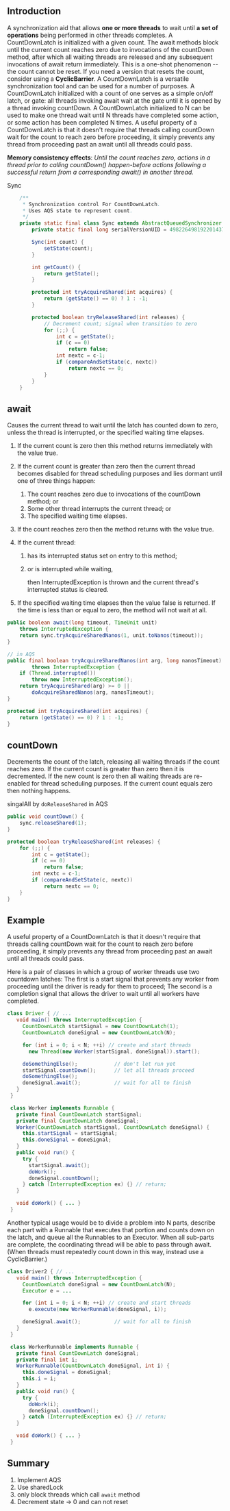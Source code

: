 ## Introduction



A synchronization aid that allows **one or more threads** to wait until **a set of operations** being performed in other threads completes.
A CountDownLatch is initialized with a given count. The await methods block until the current count reaches zero due to invocations of the countDown method, after which all waiting threads are released and any subsequent invocations of await return immediately. This is a one-shot phenomenon -- the count cannot be reset. If you need a version that resets the count, consider using a **CyclicBarrier**.
A CountDownLatch is a versatile synchronization tool and can be used for a number of purposes. A CountDownLatch initialized with a count of one serves as a simple on/off latch, or gate: all threads invoking await wait at the gate until it is opened by a thread invoking countDown. A CountDownLatch initialized to N can be used to make one thread wait until N threads have completed some action, or some action has been completed N times.
A useful property of a CountDownLatch is that it doesn't require that threads calling countDown wait for the count to reach zero before proceeding, it simply prevents any thread from proceeding past an await until all threads could pass.

**Memory consistency effects**: *Until the count reaches zero, actions in a thread prior to calling countDown() happen-before actions following a successful return from a corresponding await() in another thread.*

Sync

```java
    /**
     * Synchronization control For CountDownLatch.
     * Uses AQS state to represent count.
     */
    private static final class Sync extends AbstractQueuedSynchronizer {
        private static final long serialVersionUID = 4982264981922014374L;

        Sync(int count) {
            setState(count);
        }

        int getCount() {
            return getState();
        }

        protected int tryAcquireShared(int acquires) {
            return (getState() == 0) ? 1 : -1;
        }

        protected boolean tryReleaseShared(int releases) {
            // Decrement count; signal when transition to zero
            for (;;) {
                int c = getState();
                if (c == 0)
                    return false;
                int nextc = c-1;
                if (compareAndSetState(c, nextc))
                    return nextc == 0;
            }
        }
    }
```





## await



Causes the current thread to wait until the latch has counted down to zero, unless the thread is interrupted, or the specified waiting time elapses.

1. If the current count is zero then this method returns immediately with the value true.

2. If the current count is greater than zero then the current thread becomes disabled for thread scheduling purposes and lies dormant until one of three things happen:
   1. The count reaches zero due to invocations of the countDown method; or
   2. Some other thread interrupts the current thread; or
   3. The specified waiting time elapses.

3.  If the count reaches zero then the method returns with the value true.
    
4. If the current thread:

      1. has its interrupted status set on entry to this method; 

      2. or is interrupted while waiting,

            then InterruptedException is thrown and the current thread's interrupted status is cleared.

5. If the specified waiting time elapses then the value false is returned. If the time is less than or equal to zero, the method will not wait at all.

```java
public boolean await(long timeout, TimeUnit unit)
    throws InterruptedException {
    return sync.tryAcquireSharedNanos(1, unit.toNanos(timeout));
}

// in AQS
public final boolean tryAcquireSharedNanos(int arg, long nanosTimeout)
        throws InterruptedException {
    if (Thread.interrupted())
        throw new InterruptedException();
    return tryAcquireShared(arg) >= 0 ||
        doAcquireSharedNanos(arg, nanosTimeout);
}

protected int tryAcquireShared(int acquires) {
    return (getState() == 0) ? 1 : -1;
}
```



## countDown

Decrements the count of the latch, releasing all waiting threads if the count reaches zero.
If the current count is greater than zero then it is decremented. If the new count is zero then all waiting threads are re-enabled for thread scheduling purposes.
If the current count equals zero then nothing happens.

singalAll by `doReleaseShared` in AQS

```java
public void countDown() {
    sync.releaseShared(1);
}

protected boolean tryReleaseShared(int releases) {
    for (;;) {
        int c = getState();
        if (c == 0)
            return false;
        int nextc = c-1;
        if (compareAndSetState(c, nextc))
            return nextc == 0;
    }
}
```

## Example


A useful property of a CountDownLatch is that it doesn't require that threads calling countDown wait for the count to reach zero before proceeding, it simply prevents any thread from proceeding past an await until all threads could pass.

 Here is a pair of classes in which a group of worker threads use two countdown latches:
The first is a start signal that prevents any worker from proceeding until the driver is ready for them to proceed;
The second is a completion signal that allows the driver to wait until all workers have completed.

```java
class Driver { // ...
   void main() throws InterruptedException {
     CountDownLatch startSignal = new CountDownLatch(1);
     CountDownLatch doneSignal = new CountDownLatch(N);

     for (int i = 0; i < N; ++i) // create and start threads
       new Thread(new Worker(startSignal, doneSignal)).start();

     doSomethingElse();            // don't let run yet
     startSignal.countDown();      // let all threads proceed
     doSomethingElse();
     doneSignal.await();           // wait for all to finish
   }
 }

 class Worker implements Runnable {
   private final CountDownLatch startSignal;
   private final CountDownLatch doneSignal;
   Worker(CountDownLatch startSignal, CountDownLatch doneSignal) {
     this.startSignal = startSignal;
     this.doneSignal = doneSignal;
   }
   public void run() {
     try {
       startSignal.await();
       doWork();
       doneSignal.countDown();
     } catch (InterruptedException ex) {} // return;
   }

   void doWork() { ... }
 }
```



Another typical usage would be to divide a problem into N parts, describe each part with a Runnable that executes that portion and counts down on the latch, and queue all the Runnables to an Executor. When all sub-parts are complete, the coordinating thread will be able to pass through await. (When threads must repeatedly count down in this way, instead use a CyclicBarrier.)

```java
class Driver2 { // ...
   void main() throws InterruptedException {
     CountDownLatch doneSignal = new CountDownLatch(N);
     Executor e = ...

     for (int i = 0; i < N; ++i) // create and start threads
       e.execute(new WorkerRunnable(doneSignal, i));

     doneSignal.await();           // wait for all to finish
   }
 }

 class WorkerRunnable implements Runnable {
   private final CountDownLatch doneSignal;
   private final int i;
   WorkerRunnable(CountDownLatch doneSignal, int i) {
     this.doneSignal = doneSignal;
     this.i = i;
   }
   public void run() {
     try {
       doWork(i);
       doneSignal.countDown();
     } catch (InterruptedException ex) {} // return;
   }

   void doWork() { ... }
 }
```



## Summary



1. Implement AQS
2. Use sharedLock
3. only block threads which call `await` method
4. Decrement state -> 0 and can not reset
